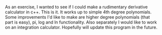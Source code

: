As an exercise, I wanted to see if I could make a rudimentary derivative calculator in c++. This is it. It works up to simple 4th degree 
polynomials. Some improvements I'd like to make are higher degree polynomials (that part is easy), pi, log and ln functionality. 
Also separately I would like to work on an integration calculator. Hopefully will update this program in the future.
